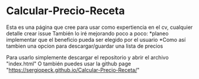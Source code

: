 # Calcular-Precio-Receta
Esta es una página que cree para usar como expertiencia en el cv, cualquier detalle crear issue
También lo iré mejorando poco a poco:
*planeo implementar que el beneficio pueda ser elegido por el usuario
*Como así tambien una opcion para descargar/guardar una lista de precios

Para usarlo simplemente descargar el repositorio y abrir el archivo "index.html"
O también puedes usar la github page "https://sergiopeck.github.io/Calcular-Precio-Receta/"
